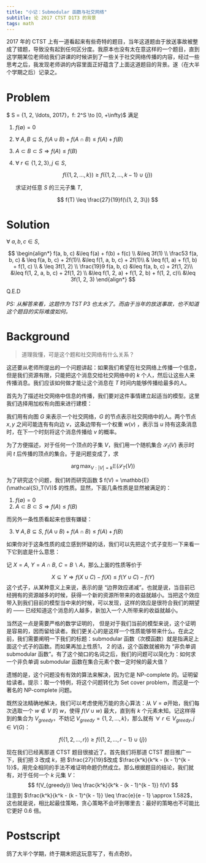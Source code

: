 ```yaml
---
title: "小记：Submodular 函数与社交网络"
subtitle: 论 2017 CTST D1T3 的背景
tags: math
---
```


2017 年的 CTST 上有一道看起来有些奇特的题目，当年这道题由于放送事故被整成了错题，导致没有起到任何区分度。我原本也没有太在意这样的一个题目，直到这学期某位老师给我们讲课的时候讲到了一些关于社交网络传播的内容，经过一些思考之后，我发现老师讲的内容里面正好蕴含了上面这道题目的背景。遂（在大半个学期之后）记录之。

# Problem

$ S = \{1, 2, \ldots, 2017\}$，$f: 2^S \to [0, +\infty)$ 满足

1. $f(\emptyset) = 0$

2. $\forall\ A, B \subseteq S$, $f(A \cup B) + f(A\cap B) \leq f(A) + f(B)$

3. $A \subset B \subset S \Longrightarrow f(A) \leq f(B)$

4. $\forall\ r \in \{1, 2, 3\}, j \in S$,

    $$
    f(\{1, 2, \ldots, k\}) \geq f(\{1, 2, \ldots, k - 1\} \cup\{j\})
    $$
    

    求证对任意 $S$ 的三元子集 $T$,

    
    $$
    f(T) \leq \frac{27}{19}f(\{1, 2, 3\})
    $$
    

# Solution

$\forall\ a, b, c \in S$, 

$$
\begin{align*}
	f(a, b, c) &\leq f(a) + f(b) + f(c) \\
	&\leq 3f(1) \\
	\frac53 f(a, b, c) & \leq f(a, b, c) + 2f(1)\\
	&\leq f(1, a, b, c) + 2f(1)\\
	& \leq f(1, a) + f(1, b) + f(1, c) \\
	& \leq 3f(1, 2) \\
	\frac{19}9 f(a, b, c) &\leq f(a, b, c) + 2f(1, 2)\\
	&\leq f(1, 2, a, b, c) + 2f(1, 2) \\
	&\leq f(1, 2, a) + f(1, 2, b) + f(1, 2, c)\\
	&\leq 3f(1, 2, 3)
\end{align*}
$$

Q.E.D

*PS: 从解答来看，这题作为 TST P3 也太水了。而由于当年的放送事故，也不知道这个题目的实际难度如何。*

# Background

> 道理我懂，可是这个题和社交网络有什么关系？

 这还要从老师所提出的一个问题讲起：如果我们希望在社交网络上传播一个信息，但是我们资源有限，只能把这个消息交给社交网络中的 $k$ 个人，然后让这些人来传播消息。我们应该如何做才能让这个消息在 $T$ 时间内能够传播给最多的人。

首先为了描述社交网络中信息的传播，我们要对这件事情建立起适当的模型。这里我们选择用加权有向图来进行建模：

我们用有向图 $G$ 来表示一个社交网络，$G$ 的节点表示社交网络中的人。两个节点 $x, y$ 之间可能连有有向边 $v$，这条边带有一个权重 $w(v)$ ，表示当 $u$ 持有这条消息时，在下一个时刻将这个消息传播给 $v$ 的概率。

为了方便描述，对于任何一个顶点的子集 $V$，我们用一个随机集合 $\mathcal{S}_t(V)$ 表示时间 $t$ 后传播的顶点的集合。于是问题变成了，求

$$
\DeclareMathOperator{\argmax}{arg\,max}
\argmax_{V: |V| = k} \mathbb{E}(\mathcal{S}_T(V))
$$

为了研究这个问题，我们转而研究函数 $ f(V) = \mathbb{E}(\mathcal{S}_T(V))$ 的性质。显然，下面几条性质是显然被满足的：

1. $f(\emptyset) = 0$
2. $A \subset B \subset S \Longrightarrow f(A) \leq f(B)$

而另外一条性质看起来也很有嫌疑：

3. $\forall\ A, B \subseteq S$, $f(A \cup B) + f(A\cap B) \leq f(A) + f(B)$

如果你对于这条性质的成立感到怀疑的话，我们可以先把这个式子变形一下来看一下它到底是什么意思：

记 $X = A$, $Y = A\cap B$, $C = B \backslash A$，那么上面的性质等价于

$$
X \subseteq Y \Longrightarrow f(X \cup C) - f(X) \leq f(Y\cup C) - f(Y)
$$
这个式子，从某种意义上来说，表示的是 “边界效应递减”。也就是说，当目前已经拥有的资源越多的时候，获得一个新的资源所带来的收益就越小。当把这个效应带入到我们目前的模型当中来的时候，可以发现，这样的效应是很符合我们的期望的 —— 已经知道这个消息的人越多，新加入一个人所带来的收益就越小。

当然这一点是需要严格的数学证明的， 但是对于我们当前的模型来说，这个证明是容易的，因而留给读者。我们更关心的是这样一个性质能够带来什么。在此之前，我们需要阐明一下我们的标题：submodular 函数（次模函数）就是指满足上面这个式子的函数。而如果再加上性质1， 2 的话，这个函数就被称为 “非负单调 submodular 函数”。有了这个拗口的名词之后，我们的问题可以简化为：如何求一个非负单调 submodular 函数在集合元素个数一定时候的最大值？

遗憾的是，这个问题没有有效的算法来解决，因为它是 NP-complete 的。证明留给读者。提示：取一个特例，将这个问题转化为 Set cover problem，而这是一个著名的 NP-complete 问题。

既然没法精确地解决，我们可以考虑使用万能的贪心算法：从 $V = \emptyset$开始，我们每次选取一个 $w \not \in V$ 的 $w$，使得 $f(V\cup w)$ 最大，直到有 $k$ 个元素未知。记这样得到的集合为 $V_{greedy}$，不妨记 $V_{greedy} = \{1, 2, \ldots, k\}$，那么就有 $\forall\ r \in V_{greedy}, j\in V(G)$：

$$
f(\{1, 2, \ldots, r\}) \geq f(\{1, 2, \ldots, r - 1\} \cup\{j\})
$$

现在我们已经离那道 CTST 题目很接近了。首先我们将那道 CTST 题目推广一下，我们把 3 改成 $k$，把 $\frac{27}{19}$改成 $\frac{k^k}{k^k - (k - 1)^{k - 1}}$，用完全相同的手法不难证明命题仍然成立。那么根据题目的结论，我们就有，对于任何一个 $k$ 元集 $V$：
$$
 f(V_{greedy}) \leq \frac{k^k}{k^k - (k - 1)^{k - 1}} f(V)
$$
注意到 $\frac{k^k}{k^k - (k - 1)^{k - 1}} \leq \frac{e}{e - 1} \approx 1.582$，这也就是说，相比起最佳策略，贪心策略不会坏到哪里去：最好的策略也不可能比它更好 $0.6$ 倍。

# Postscript

鸽了大半个学期，终于期末把这玩意写了，有点奇妙。